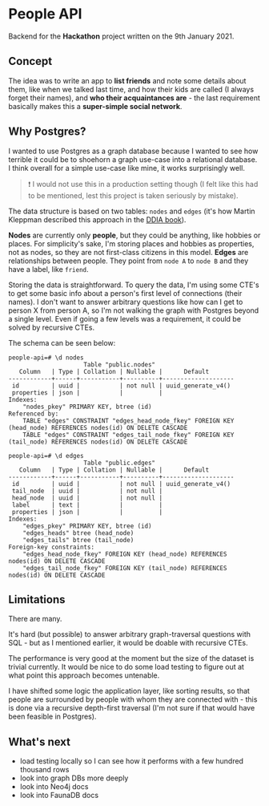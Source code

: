 # People API

Backend for the **Hackathon** project written on the 9th January 2021. 

## Concept

The idea was to write an app to **list friends** and note some details about them, like when we talked last time, and how their kids are called (I always forget their names), and **who their acquaintances are** - the last requirement basically makes this a **super-simple social network**.

## Why Postgres?

I wanted to use Postgres as a graph database because I wanted to see how terrible it could be to shoehorn a graph use-case into a relational database.   
I think overall for a simple use-case like mine, it works surprisingly well.

> ❗ I would not use this in a production setting though (I felt like this had to be mentioned, lest this project is taken seriously by mistake).

The data structure is based on two tables: `nodes` and `edges` (it's how Martin Kleppman described this approach in the [DDIA book](https://www.oreilly.com/library/view/designing-data-intensive-applications/9781491903063/)).

**Nodes** are currently only **people**, but they could be anything, like hobbies or places. For simplicity's sake, I'm storing places and hobbies as properties, not as nodes, so they are not first-class citizens in this model.
**Edges** are relationships between people. They point from `node A` to `node B` and they have a label, like `friend`.

Storing the data is straightforward. To query the data, I'm using some CTE's to get some basic info about a person's first level of connections (their names). 
I don't want to answer arbitrary questions like how can I get to person X from person A, so I'm not walking the graph with Postgres beyond a single level. Even if going a few levels was a requirement, it could be solved by recursive CTEs. 

The schema can be seen below:

```
people-api=# \d nodes
                     Table "public.nodes"
   Column   | Type | Collation | Nullable |      Default       
------------+------+-----------+----------+--------------------
 id         | uuid |           | not null | uuid_generate_v4()
 properties | json |           |          | 
Indexes:
    "nodes_pkey" PRIMARY KEY, btree (id)
Referenced by:
    TABLE "edges" CONSTRAINT "edges_head_node_fkey" FOREIGN KEY (head_node) REFERENCES nodes(id) ON DELETE CASCADE
    TABLE "edges" CONSTRAINT "edges_tail_node_fkey" FOREIGN KEY (tail_node) REFERENCES nodes(id) ON DELETE CASCADE
```

```
people-api=# \d edges
                     Table "public.edges"
   Column   | Type | Collation | Nullable |      Default       
------------+------+-----------+----------+--------------------
 id         | uuid |           | not null | uuid_generate_v4()
 tail_node  | uuid |           | not null | 
 head_node  | uuid |           | not null | 
 label      | text |           |          | 
 properties | json |           |          | 
Indexes:
    "edges_pkey" PRIMARY KEY, btree (id)
    "edges_heads" btree (head_node)
    "edges_tails" btree (tail_node)
Foreign-key constraints:
    "edges_head_node_fkey" FOREIGN KEY (head_node) REFERENCES nodes(id) ON DELETE CASCADE
    "edges_tail_node_fkey" FOREIGN KEY (tail_node) REFERENCES nodes(id) ON DELETE CASCADE
```

## Limitations

There are many.

It's hard (but possible) to answer arbitrary graph-traversal questions with SQL - but as I mentioned earlier, it would be doable with recursive CTEs.

The performance is very good at the moment but the size of the dataset is trivial currently. It would be nice to do some load testing to figure out at what point this approach becomes untenable.

I have shifted some logic the application layer, like sorting results, so that people are surrounded by people with whom they are connected with - this is done via a recursive depth-first traversal (I'm not sure if that would have been feasible in Postgres).


## What's next

- load testing locally so I can see how it performs with a few hundred thousand rows
- look into graph DBs more deeply
- look into Neo4j docs
- look into FaunaDB docs


